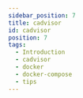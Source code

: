 ```yaml
---
sidebar_position: 7
title: cadvisor
id: cadvisor
position: 7
tags:
  - Introduction
  - cadvisor
  - docker
  - docker-compose
  - tips
---
```

